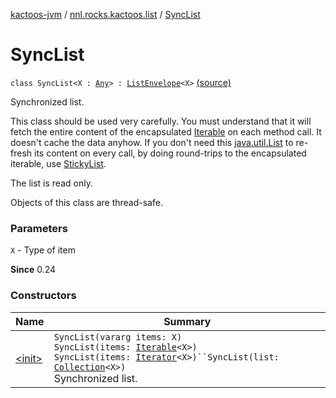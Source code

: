 [kactoos-jvm](../../index.md) / [nnl.rocks.kactoos.list](../index.md) / [SyncList](.)

# SyncList

`class SyncList<X : `[`Any`](https://kotlinlang.org/api/latest/jvm/stdlib/kotlin/-any/index.html)`> : `[`ListEnvelope`](../-list-envelope/index.md)`<X>` [(source)](https://github.com/neonailol/kactoos/blob/master/kactoos-jvm/src/main/kotlin/nnl/rocks/kactoos/list/SyncList.kt#L28)

Synchronized list.

This class should be used very carefully. You must understand that
it will fetch the entire content of the encapsulated [Iterable](https://kotlinlang.org/api/latest/jvm/stdlib/kotlin.collections/-iterable/index.html) on each
method call. It doesn't cache the data anyhow. If you don't
need this [java.util.List](#) to re-fresh
its content on every call, by doing round-trips to
the encapsulated iterable, use [StickyList](../-sticky-list/index.md).

The list is read only.

Objects of this class are thread-safe.

### Parameters

`X` - Type of item

**Since**
0.24

### Constructors

| Name | Summary |
|---|---|
| [&lt;init&gt;](-init-.md) | `SyncList(vararg items: X)`<br>`SyncList(items: `[`Iterable`](https://kotlinlang.org/api/latest/jvm/stdlib/kotlin.collections/-iterable/index.html)`<X>)`<br>`SyncList(items: `[`Iterator`](https://kotlinlang.org/api/latest/jvm/stdlib/kotlin.collections/-iterator/index.html)`<X>)``SyncList(list: `[`Collection`](https://kotlinlang.org/api/latest/jvm/stdlib/kotlin.collections/-collection/index.html)`<X>)`<br>Synchronized list. |
